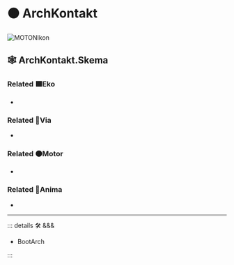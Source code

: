 # 🟠 <motor>ArchKontakt</motor>

![MOTONIkon](/Ikon/MOTONs_Ikon.png)

## 🕸 ArchKontakt.Skema

### Related 🟩<ekos>Eko</ekos>

-

### Related 🔻<via>Via</via>

-

### Related 🟠<motor>Motor</motor>

-

### Related 💜<anima>Anima</anima>

-

---

<!-- =================================================== -->
<!-- =================================================== -->
<!-- =================================================== -->
<!-- =================================================== -->
<!-- =================================================== -->
::: details 🛠 <dev>&&&</dev>

- BootArch

:::
